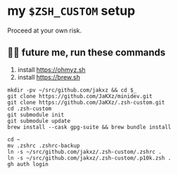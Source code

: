 # my `$ZSH_CUSTOM` setup

Proceed at your own risk.

## 👋🏽 future me, run these commands

1. install https://ohmyz.sh
1. install https://brew.sh

```
mkdir -pv ~/src/github.com/jakxz && cd $_
git clone https://github.com/JaKXz/minidev.git
git clone https://github.com/JaKXz/.zsh-custom.git
cd .zsh-custom
git submodule init
git submodule update
brew install --cask gpg-suite && brew bundle install
```

```
cd ~
mv .zshrc .zshrc-backup
ln -s ~/src/github.com/jakxz/.zsh-custom/.zshrc .
ln -s ~/src/github.com/jakxz/.zsh-custom/.p10k.zsh .
gh auth login
```
